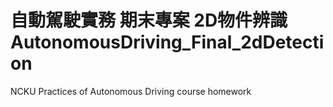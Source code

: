 # 自動駕駛實務 期末專案 2D物件辨識 AutonomousDriving_Final_2dDetection
NCKU Practices of Autonomous Driving course homework
